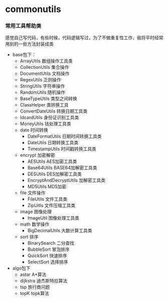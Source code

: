 # commonutils
### 常用工具帮助类
感觉自己写代码，有些时候，代码逻辑写过，为了不做重复性工作，我将平时经常用到的一些方法封装成类<br>
- base包下：
   - ArrayUtils    数组操作工具类
   - CollectionUtils 集合操作
   - DocumentUtils 文档操作
   - RegexUtils 正则操作
   - StringUtils 字符串操作
   - RandomUtils 随机操作
   - BaseTypeUtils 类型之间转换
   - ClassHelper 类转换工具
   - ConvertDateUtils 转换日期工具类
   - IdcardUtils 身份证识别工具类
   - MoneyUtils 钱处理工具类
   - date   时间转换
      -  DateFormatUtils 日期时间转换工具类
      -  DateUtils 日期转换工具类
      -  TimestampUtils 时间戳转换工具类
   - encrypt 加密解密
     -  AESUtils AES加密工具类
     -  Base64Utils BASE64加解密工具类
     -  DESUtils DES加解密工具类
     -  EncryptAndDecryptUtils 加解密工具类
     -  MD5Utils MD5加密
   - file    文件操作
     -  FileUtils 文件工具类
     -  ZipUitls 文件压缩工具类
   - image   图像处理
     -  ImageUtil 图像处理工具类
   - math    数学操作
      - BigDecimalUtils 大数计算工具类
   - sort        排序
      - BinarySearch 二分查找
      - BubbleSort 冒泡排序
      - QuickSort  快速排序
      - SelectSort 选择排序
- algo包下
   -  astar  A*算法
   -  dijkstra  迪杰斯特拉算法
   -  tsp  旅行商问题
   -  topK    topk算法
